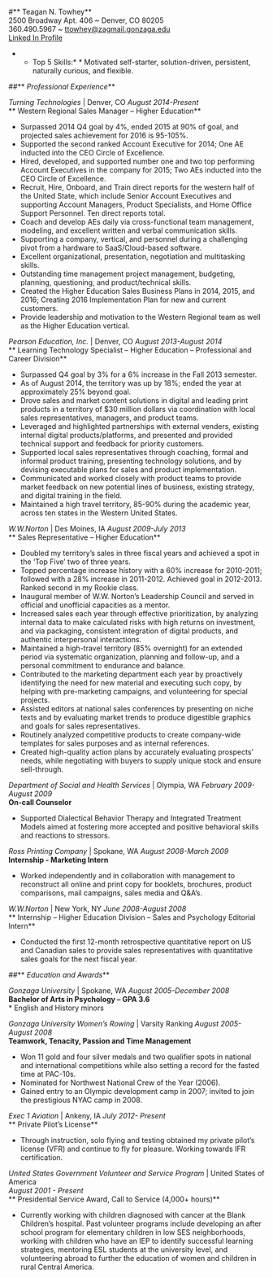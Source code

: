 #** Teagan N. Towhey**   
2500 Broadway Apt. 406 ~ Denver, CO 80205  
360.490.5967 ~ ttowhey@zagmail.gonzaga.edu   
[Linked In Profile](https:/www.LinkedIn.com/in/TeaganTowhey)  

* * Top 5 Skills:* *   Motivated self-starter, solution-driven, persistent, naturally curious, and flexible.  

##** _Professional Experience_**  

_Turning Technologies_ | Denver, CO  	_August 2014-Present_  
** Western Regional Sales Manager – Higher Education**   
*  Surpassed 2014 Q4 goal by 4%, ended 2015 at 90% of goal, and projected sales achievement for 2016 is 95-105%.  
* Supported the second ranked Account Executive for 2014; One AE inducted into the CEO Circle of Excellence.  
* Hired, developed, and supported number one and two top performing Account Executives in the company for 2015; Two AEs inducted into the CEO Circle of Excellence.  
* Recruit, Hire, Onboard, and Train direct reports for the western half of the United State, which include Senior Account Executives and supporting Account Managers, Product Specialists, and Home Office Support Personnel. Ten direct reports total.  
* Coach and develop AEs daily via cross-functional team management, modeling, and excellent written and verbal communication skills.  
* Supporting a company, vertical, and personnel during a challenging pivot from a hardware to SaaS/Cloud-based software.  
* Excellent organizational, presentation, negotiation and multitasking skills.  
* Outstanding time management project management, budgeting, planning, questioning, and product/technical skills.  
* Created the Higher Education Sales Business Plans in 2014, 2015, and 2016; Creating 2016 Implementation Plan for new and current customers.  
* Provide leadership and motivation to the Western Regional team as well as the Higher Education vertical.  

_Pearson Education, Inc._ | Denver, CO                               	 _August 2013-August 2014_  
** Learning Technology Specialist – Higher Education – Professional and Career Division**   
* Surpassed Q4 goal by 3% for a 6% increase in the Fall 2013 semester.  
* As of August 2014, the territory was up by 18%; ended the year at approximately 25% beyond goal.  
* Drove sales and market content solutions in digital and leading print products in a territory of $30 million dollars via coordination with local sales representatives, managers, and product teams.  
* Leveraged and highlighted partnerships with external venders, existing internal digital products/platforms, and presented and provided technical support and feedback for priority customers.  
* Supported local sales representatives through coaching, formal and informal product training, presenting technology solutions, and by devising executable plans for sales and product implementation.  
* Communicated and worked closely with product teams to provide market feedback on new potential lines of business, existing strategy, and digital training in the field.  
* Maintained a high travel territory, 85-90% during the academic year, across ten states in the Western United States.  

_W.W.Norton_ | Des Moines, IA	_August 2009-July 2013_  
** Sales Representative – Higher Education**   
* Doubled my territory’s sales in three fiscal years and achieved a spot in the ‘Top Five’ two of three years.  
* Topped percentage increase history with a 60% increase for 2010-2011; followed with a 28% increase in 2011-2012. Achieved goal in 2012-2013. Ranked second in my Rookie class.  
* Inaugural member of W.W. Norton’s Leadership Council and served in official and unofficial capacities as a mentor.  
* Increased sales each year through effective prioritization, by analyzing internal data to make calculated risks with high returns on investment, and via packaging, consistent integration of digital products, and authentic interpersonal interactions.  
* Maintained a high-travel territory (85% overnight) for an extended period via systematic organization, planning and follow-up, and a personal commitment to endurance and balance.  
* Contributed to the marketing department each year by proactively identifying the need for new material and executing such copy, by helping with pre-marketing campaigns, and volunteering for special projects.  
* Assisted editors at national sales conferences by presenting on niche texts and by evaluating market trends to produce digestible graphics and goals for sales representatives.  
* Routinely analyzed competitive products to create company-wide templates for sales purposes and as internal references.  
* Created high-quality action plans by accurately evaluating prospects’ needs, while negotiating with buyers to supply unique stock and ensure sell-through.  

_Department of Social and Health Services_ | Olympia, WA	_February 2009-August 2009_  
**On-call Counselor**   
* Supported Dialectical Behavior Therapy and Integrated Treatment Models aimed at fostering more accepted and positive behavioral skills and reactions to stressors.  

_Ross Printing Company_ | Spokane, WA	_August 2008-March 2009_  
**Internship - Marketing Intern**   
* Worked independently and in collaboration with management to reconstruct all online and print copy for booklets, brochures, product comparisons, mail campaigns, sales media and Q&A’s.  

_W.W.Norton_ | New York, NY	_June 2008-August 2008_  
** Internship – Higher Education Division – Sales and Psychology Editorial Intern**   
* Conducted the first 12-month retrospective quantitative report on US and Canadian sales to provide sales representatives with quantitative sales goals for the next fiscal year.  


##** _Education and Awards_**   

_Gonzaga University_ | Spokane, WA	_August 2005-December 2008_  
**Bachelor of Arts in Psychology – GPA 3.6**   
	* English and History minors  	

_Gonzaga University Women’s Rowing_ | Varsity Ranking 	_August 2005-August 2008_  
**Teamwork, Tenacity, Passion and Time Management**   
* Won 11 gold and four silver medals and two qualifier spots in national and international competitions while also setting a record for the fasted time at PAC-10s.  
* Nominated for Northwest National Crew of the Year (2006).  
* Gained entry to an Olympic development camp in 2007; invited to join the prestigious NYAC camp in 2008.  

_Exec 1 Aviation_ | Ankeny, IA	_July 2012- Present_  
** Private Pilot’s License**   
* Through instruction, solo flying and testing obtained my private pilot’s license (VFR) and continue to fly for pleasure.  Working towards IFR certification.  		

_United States Government Volunteer and Service Program_ | United States of America  
			_August 2001 - Present_  
** Presidential Service Award, Call to Service (4,000+ hours)**   
* Currently working with children diagnosed with cancer at the Blank Children’s hospital.  Past volunteer programs include developing an after school program for elementary children in low SES neighborhoods, working with children who have an IEP to identify successful learning strategies, mentoring ESL students at the university level, and volunteering abroad to further the education of women and children in rural Central America.  
